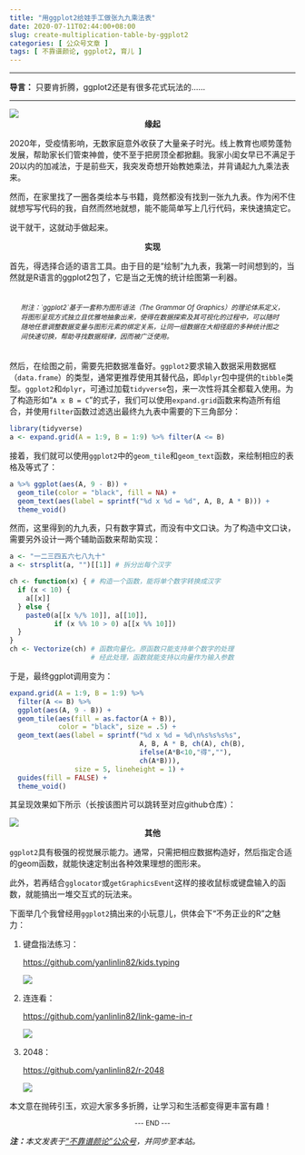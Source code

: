 ```yaml
---
title: "用ggplot2给娃手工做张九九乘法表"
date: 2020-07-11T02:44:00+08:00
slug: create-multiplication-table-by-ggplot2
categories: [ 公众号文章 ]
tags: [ 不靠谱颜论, ggplot2, 育儿 ]
---
```


---

**导言：** 只要肯折腾，ggplot2还是有很多花式玩法的……

---

<img src="images/2020-07-11/ggplot2.png" style="max-width:100px"/>

<center><b>缘起</b></center>

2020年，受疫情影响，无数家庭意外收获了大量亲子时光。线上教育也顺势蓬勃发展，帮助家长们管束神兽，使不至于把房顶全都掀翻。我家小闺女早已不满足于20以内的加减法，于是前些天，我突发奇想开始教她乘法，并背诵起九九乘法表来。

然而，在家里找了一圈各类绘本与书籍，竟然都没有找到一张九九表。作为闲不住就想写写代码的我，自然而然地就想，能不能简单写上几行代码，来快速搞定它。

说干就干，这就动手做起来。

<center><b>实现</b></center>

首先，得选择合适的语言工具。由于目的是“绘制”九九表，我第一时间想到的，当然就是R语言的ggplot2包了，它是当之无愧的统计绘图第一利器。

<p style="padding:20px"><small><i>附注：`ggplot2`基于一套称为图形语法（The Grammar Of Graphics）的理论体系定义，将图形呈现方式独立且优雅地抽象出来，使得在数据探索及其可视化的过程中，可以随时随地任意调整数据变量与图形元素的绑定关系，让同一组数据在大相径庭的多种统计图之间快速切换，帮助寻找数据规律，因而被广泛使用。</i></small></p>

然后，在绘图之前，需要先把数据准备好。`ggplot2`要求输入数据采用数据框（`data.frame`）的类型，通常更推荐使用其替代品，即`dplyr`包中提供的`tibble`类型。`ggplot2`和`dplyr`，可通过加载`tidyverse`包，来一次性将其全都载入使用。为了构造形如“`A x B = C`”的式子，我们可以使用`expand.grid`函数来构造所有组合，并使用`filter`函数过滤选出最终九九表中需要的下三角部分：

```r
library(tidyverse)
a <- expand.grid(A = 1:9, B = 1:9) %>% filter(A <= B)
```

接着，我们就可以使用`ggplot2`中的`geom_tile`和`geom_text`函数，来绘制相应的表格及等式了：

```r
a %>% ggplot(aes(A, 9 - B)) +
  geom_tile(color = "black", fill = NA) +
  geom_text(aes(label = sprintf("%d x %d = %d", A, B, A * B))) +
  theme_void()
```

然而，这里得到的九九表，只有数字算式，而没有中文口诀。为了构造中文口诀，需要另外设计一两个辅助函数来帮助实现：

```r
a <- "一二三四五六七八九十"
a <- strsplit(a, "")[[1]] # 拆分出每个汉字

ch <- function(x) { # 构造一个函数，能将单个数字转换成汉字
  if (x < 10) {
    a[[x]]
  } else {
    paste0(a[[x %/% 10]], a[[10]],
           if (x %% 10 > 0) a[[x %% 10]])
  }
}
ch <- Vectorize(ch) # 函数向量化。原函数只能支持单个数字的处理
                    # 经此处理，函数就能支持以向量作为输入参数
```

于是，最终ggplot调用变为：

```r
expand.grid(A = 1:9, B = 1:9) %>%
  filter(A <= B) %>%
  ggplot(aes(A, 9 - B)) +
  geom_tile(aes(fill = as.factor(A + B)),
            color = "black", size = .5) +
  geom_text(aes(label = sprintf("%d x %d = %d\n%s%s%s%s",
                                A, B, A * B, ch(A), ch(B),
                                ifelse(A*B<10,"得",""),
                                ch(A*B))),
                size = 5, lineheight = 1) +
  guides(fill = FALSE) +
  theme_void()
```

其呈现效果如下所示（长按该图片可以跳转至对应github仓库）：

<img src="images/2020-07-11/multiplication-table.png" style="max-width:500px"/>

<center><b>其他</b></center>

`ggplot2`具有极强的视觉展示能力。通常，只需把相应数据构造好，然后指定合适的geom函数，就能快速定制出各种效果理想的图形来。

此外，若再结合`gglocator`或`getGraphicsEvent`这样的接收鼠标或键盘输入的函数，就能搞出一堆交互式的玩法来。

下面举几个我曾经用`ggplot2`搞出来的小玩意儿，供体会下“不务正业的R”之魅力：

1. 键盘指法练习：

    <https://github.com/yanlinlin82/kids.typing>

    <img src="images/2020-07-11/keyboard.png" style="max-width:400px"/>

2. 连连看：

    <https://github.com/yanlinlin82/link-game-in-r>

    <img src="images/2020-07-11/link-game.png" style="max-width:400px"/>

3. 2048：

    <https://github.com/yanlinlin82/r-2048>

    <img src="images/2020-07-11/r-2048.png" style="max-width:400px"/>

本文意在抛砖引玉，欢迎大家多多折腾，让学习和生活都变得更丰富有趣！

<center><small>--- END ---</small></center>

<i><b>注：</b>本文发表于[“不靠谱颜论”公众号](https://mp.weixin.qq.com/s/-NGmN3jC0SJKWW_a28FGhw)，并同步至本站。</i>
